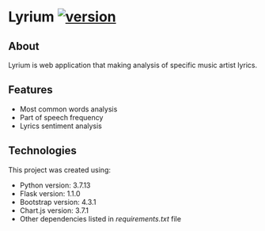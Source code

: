 # Lyrium [![version](https://img.shields.io/badge/version-0.1.1-green.svg)](https://semver.org)

## About
Lyrium is web application that making analysis of specific music artist lyrics.

## Features
* Most common words analysis
* Part of speech frequency
* Lyrics sentiment analysis

## Technologies
This project was created using:
* Python version: 3.7.13
* Flask version: 1.1.0
* Bootstrap version: 4.3.1
* Chart.js version: 3.7.1
* Other dependencies listed in *requirements.txt* file
